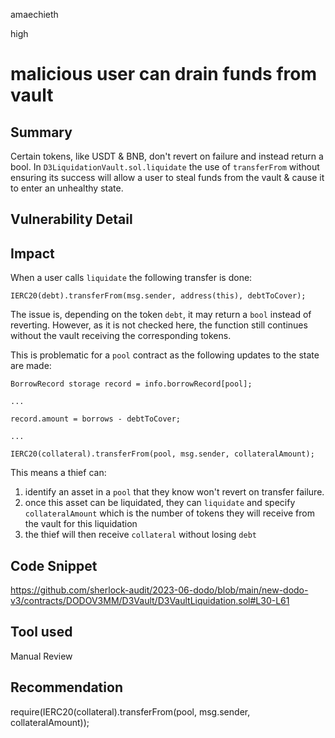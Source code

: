amaechieth

high

# malicious user can drain funds from vault

## Summary

Certain tokens, like USDT & BNB, don't revert on failure and instead return a bool. In `D3LiquidationVault.sol.liquidate` the use of `transferFrom` without ensuring its success will allow a user to steal funds from the vault & cause it to enter an unhealthy state.

## Vulnerability Detail

## Impact

When a user calls `liquidate`  the following transfer is done:

```solidity
IERC20(debt).transferFrom(msg.sender, address(this), debtToCover);
```

The issue is, depending on the token `debt`, it may return a `bool` instead of reverting. However, as it is not checked here, the function still continues without the vault receiving the corresponding tokens. 

This is problematic for a `pool` contract as the following updates to the state are made:

```solidity
BorrowRecord storage record = info.borrowRecord[pool];

...

record.amount = borrows - debtToCover;

...

IERC20(collateral).transferFrom(pool, msg.sender, collateralAmount);
```

This means a thief can:

1. identify an asset in a `pool` that they know won't revert on transfer failure. 
2. once this asset can be liquidated, they can `liquidate` and specify `collateralAmount` which is the number of tokens they will receive from the vault for this liquidation
3. the thief will then receive `collateral` without losing `debt`

## Code Snippet

https://github.com/sherlock-audit/2023-06-dodo/blob/main/new-dodo-v3/contracts/DODOV3MM/D3Vault/D3VaultLiquidation.sol#L30-L61

## Tool used

Manual Review

## Recommendation

require(IERC20(collateral).transferFrom(pool, msg.sender, collateralAmount));
